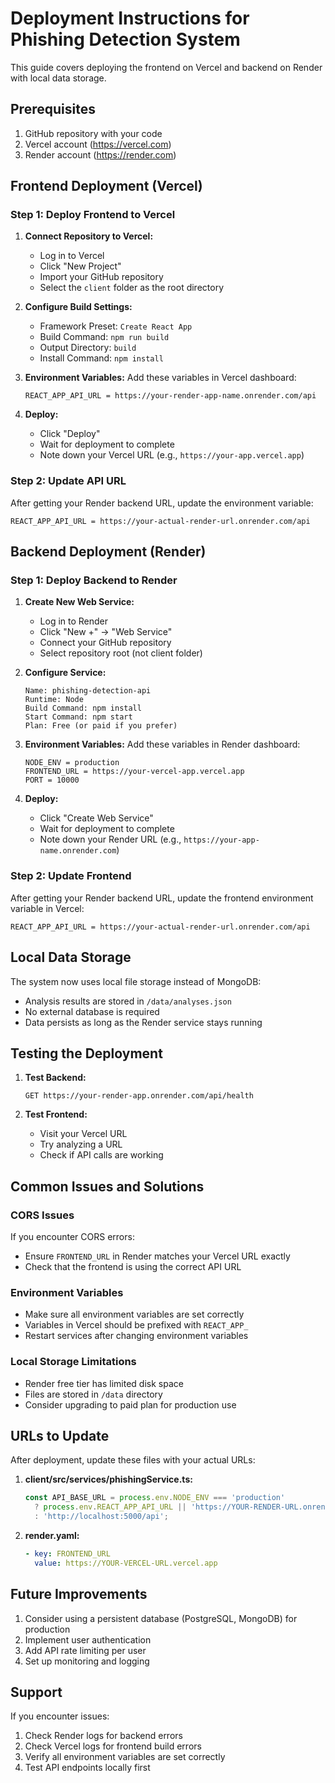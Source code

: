 # Deployment Instructions for Phishing Detection System

This guide covers deploying the frontend on Vercel and backend on Render with local data storage.

## Prerequisites

1. GitHub repository with your code
2. Vercel account (https://vercel.com)
3. Render account (https://render.com)

## Frontend Deployment (Vercel)

### Step 1: Deploy Frontend to Vercel

1. **Connect Repository to Vercel:**
   - Log in to Vercel
   - Click "New Project"
   - Import your GitHub repository
   - Select the `client` folder as the root directory

2. **Configure Build Settings:**
   - Framework Preset: `Create React App`
   - Build Command: `npm run build`
   - Output Directory: `build`
   - Install Command: `npm install`

3. **Environment Variables:**
   Add these variables in Vercel dashboard:
   ```
   REACT_APP_API_URL = https://your-render-app-name.onrender.com/api
   ```

4. **Deploy:**
   - Click "Deploy"
   - Wait for deployment to complete
   - Note down your Vercel URL (e.g., `https://your-app.vercel.app`)

### Step 2: Update API URL
After getting your Render backend URL, update the environment variable:
```
REACT_APP_API_URL = https://your-actual-render-url.onrender.com/api
```

## Backend Deployment (Render)

### Step 1: Deploy Backend to Render

1. **Create New Web Service:**
   - Log in to Render
   - Click "New +" → "Web Service"
   - Connect your GitHub repository
   - Select repository root (not client folder)

2. **Configure Service:**
   ```
   Name: phishing-detection-api
   Runtime: Node
   Build Command: npm install
   Start Command: npm start
   Plan: Free (or paid if you prefer)
   ```

3. **Environment Variables:**
   Add these variables in Render dashboard:
   ```
   NODE_ENV = production
   FRONTEND_URL = https://your-vercel-app.vercel.app
   PORT = 10000
   ```

4. **Deploy:**
   - Click "Create Web Service"
   - Wait for deployment to complete
   - Note down your Render URL (e.g., `https://your-app-name.onrender.com`)

### Step 2: Update Frontend
After getting your Render backend URL, update the frontend environment variable in Vercel:
```
REACT_APP_API_URL = https://your-actual-render-url.onrender.com/api
```

## Local Data Storage

The system now uses local file storage instead of MongoDB:
- Analysis results are stored in `/data/analyses.json`
- No external database is required
- Data persists as long as the Render service stays running

## Testing the Deployment

1. **Test Backend:**
   ```
   GET https://your-render-app.onrender.com/api/health
   ```

2. **Test Frontend:**
   - Visit your Vercel URL
   - Try analyzing a URL
   - Check if API calls are working

## Common Issues and Solutions

### CORS Issues
If you encounter CORS errors:
- Ensure `FRONTEND_URL` in Render matches your Vercel URL exactly
- Check that the frontend is using the correct API URL

### Environment Variables
- Make sure all environment variables are set correctly
- Variables in Vercel should be prefixed with `REACT_APP_`
- Restart services after changing environment variables

### Local Storage Limitations
- Render free tier has limited disk space
- Files are stored in `/data` directory
- Consider upgrading to paid plan for production use

## URLs to Update

After deployment, update these files with your actual URLs:

1. **client/src/services/phishingService.ts:**
   ```typescript
   const API_BASE_URL = process.env.NODE_ENV === 'production' 
     ? process.env.REACT_APP_API_URL || 'https://YOUR-RENDER-URL.onrender.com/api'
     : 'http://localhost:5000/api';
   ```

2. **render.yaml:**
   ```yaml
   - key: FRONTEND_URL
     value: https://YOUR-VERCEL-URL.vercel.app
   ```

## Future Improvements

1. Consider using a persistent database (PostgreSQL, MongoDB) for production
2. Implement user authentication
3. Add API rate limiting per user
4. Set up monitoring and logging

## Support

If you encounter issues:
1. Check Render logs for backend errors
2. Check Vercel logs for frontend build errors
3. Verify all environment variables are set correctly
4. Test API endpoints locally first
